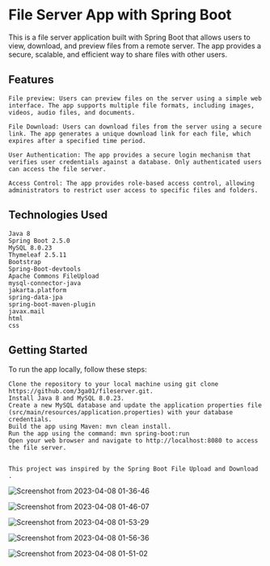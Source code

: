 # File Server App with Spring Boot

This is a file server application built with Spring Boot that allows users to view, download, and preview files from a remote server. The app provides a secure, scalable, and efficient way to share files with other users.

## Features

    File preview: Users can preview files on the server using a simple web interface. The app supports multiple file formats, including images, videos, audio files, and documents.

    File Download: Users can download files from the server using a secure link. The app generates a unique download link for each file, which expires after a specified time period.

    User Authentication: The app provides a secure login mechanism that verifies user credentials against a database. Only authenticated users can access the file server.

    Access Control: The app provides role-based access control, allowing administrators to restrict user access to specific files and folders.

## Technologies Used

    Java 8
    Spring Boot 2.5.0
    MySQL 8.0.23
    Thymeleaf 2.5.11
    Bootstrap
    Spring-Boot-devtools
    Apache Commons FileUpload
    mysql-connector-java
    jakarta.platform
    spring-data-jpa
    spring-boot-maven-plugin
    javax.mail
	html
	css

## Getting Started

To run the app locally, follow these steps:

    Clone the repository to your local machine using git clone https://github.com/3ga01/fileserver.git.
    Install Java 8 and MySQL 8.0.23.
    Create a new MySQL database and update the application properties file (src/main/resources/application.properties) with your database credentials.
    Build the app using Maven: mvn clean install.
    Run the app using the command: mvn spring-boot:run
    Open your web browser and navigate to http://localhost:8080 to access the file server.


    This project was inspired by the Spring Boot File Upload and Download .
    
![Screenshot from 2023-04-08 01-36-46](https://user-images.githubusercontent.com/107252455/230697800-40c65f9a-9dfe-4eb7-b8e5-6b3f77c23a5d.png)

![Screenshot from 2023-04-08 01-46-07](https://user-images.githubusercontent.com/107252455/230698057-86d8a8ae-040e-49e4-91c0-9c32f83cf066.png)

![Screenshot from 2023-04-08 01-53-29](https://user-images.githubusercontent.com/107252455/230698163-4b71716b-3f64-4fc3-972e-8bc3b1637b47.png)

![Screenshot from 2023-04-08 01-56-36](https://user-images.githubusercontent.com/107252455/230698304-942d3d33-9fb7-4673-aa2b-76f6b00c8eb6.png)

![Screenshot from 2023-04-08 01-51-02](https://user-images.githubusercontent.com/107252455/230698106-00cd7a98-69a3-453c-8f44-11f841d88d4d.png)



